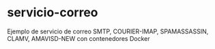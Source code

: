 servicio-correo
===============

Ejemplo de servicio de correo SMTP, COURIER-IMAP, SPAMASSASSIN, CLAMV, AMAVISD-NEW con contenedores Docker
